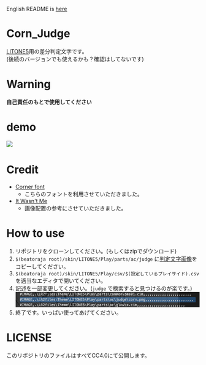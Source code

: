 English README is [here](./README.md)

# Corn_Judge
[LITONE5](https://desout2.tk/litone5-beatoraja/)用の差分判定文字です。  
(後続のバージョンでも使えるかも？確認はしてないです)

# Warning
**自己責任のもとで使用してください**

# demo
[![](https://img.youtube.com/vi/5vMbB7kNPfQ/0.jpg)](https://www.youtube.com/watch?v=5vMbB7kNPfQ)
# Credit
+ [Corner font](http://www.cfont.jp/eijifree/corner.html)
  + こちらのフォントを利用させていただきました。
+ [It Wasn't Me](https://www.nicovideo.jp/watch/sm35954548)
  + 画像配置の参考にさせていただきました。

# How to use
1. リポジトリをクローンしてください。(もしくはzipでダウンロード)
2. `$(beatoraja root)/skin/LITONE5/Play/parts/ac/judge` に[判定文字画像](./judge/png/corn.png)をコピーしてください。
3. `$(beatoraja root)/skin/LITONE5/Play/csv/$(設定しているプレイサイド).csv`を適当なエディタで開いてください。
4. 記述を一部変更してください。(`judge` で検索すると見つけるのが楽です。)
![記述後のコード](./README_images/csv.png)
5. 終了です。いっぱい使ってあげてください。

# LICENSE 
このリポジトリのファイルはすべてCC4.0にて公開します。